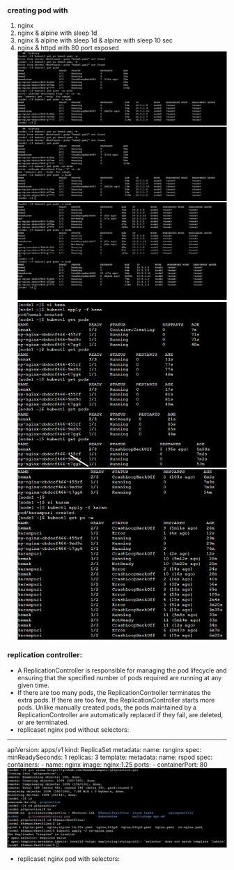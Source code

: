 ### creating pod with
1. nginx
2. nginx & alpine with sleep 1d
3. nginx & alpine with sleep 1d & alpine with sleep 10 sec
4. nginx & httpd with 80 port exposed
![preview](./Images/k8s13.png)
![preview](./Images/k8s14.png)
![preview](./Images/k8s15.png)
![preview](./Images/k8s16.png)
![preview](./Images/k8s17.png)
### replication controller:
* A ReplicationController is responsible for managing the pod lifecycle and ensuring that the specified number of pods required are running at any given time. 
* If there are too many pods, the ReplicationController terminates the extra pods. If there are too few, the ReplicationController starts more pods. Unlike manually created pods, the pods maintained by a ReplicationController are automatically replaced if they fail, are deleted, or are terminated.
* replicaset nginx pod without selectors:
---
apiVersion: apps/v1
kind: ReplicaSet
metadata:
  name: rsnginx
spec:
  minReadySeconds: 1
  replicas: 3
  template:
    metadata:
      name: rspod
    spec:  
      containers:
        - name: nginx
          image: nginx:1.25
          ports:
            - containerPort: 80
![preview](./Images/k8s18.png)
* replicaset nginx pod with selectors:
